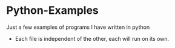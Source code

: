 # Python-Examples
Just a few examples of programs I have written in python
- Each file is independent of the other, each will run on its own.
